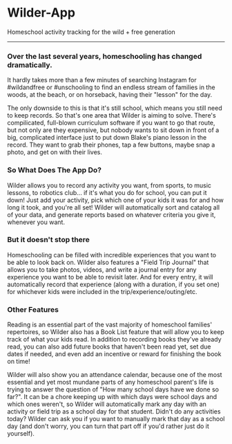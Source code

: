 # Wilder-App
Homeschool activity tracking for the wild + free generation

---

### Over the last several years, homeschooling has changed dramatically.

It hardly takes more than a few minutes of searching Instagram for #wildandfree or #unschooling to find an endless stream of families in the woods, at the beach, or on horseback, having their "lesson" for the day.

The only downside to this is that it's still school, which means you still need to keep records. So that's one area that Wilder is aiming to solve. There's compilicated, full-blown curriculum software if you want to go that route, but not only are they expensive, but nobody wants to sit down in front of a big, complicated interface just to put down Blake's piano lesson in the record. They want to grab their phones, tap a few buttons, maybe snap a photo, and get on with their lives.

### So What Does The App Do?

Wilder allows you to record any activity you want, from sports, to music lessons, to robotics club... if it's what you do for school, you can put it down! Just add your activity, pick which one of your kids it was for and how long it took, and you're all set! Wilder will automatically sort and catalog all of your data, and generate reports based on whatever criteria you give it, whenever you want.

### But it doesn't stop there

Homeschooling can be filled with incredible experiences that you want to be able to look back on. Wilder also features a "Field Trip Journal" that allows you to take photos, videos, and write a journal entry for any experience you want to be able to revisit later. And for every entry, it will automatically record that experience (along with a duration, if you set one) for whichever kids were included in the trip/experience/outing/etc.

### Other Features

Reading is an essential part of the vast majority of homeschool families' repertoires, so Wilder also has a Book List feature that will allow you to keep track of what your kids read. In addition to recording books they've already read, you can also add future books that haven't been read yet, set due dates if needed, and even add an incentive or reward for finishing the book on time!

Wilder will also show you an attendance calendar, because one of the most essential and yet most mundane parts of any homeschool parent's life is trying to answer the question of "How many school days have we done so far?". It can be a chore keeping up with which days were school days and which ones weren't, so Wilder will automatically mark any day with an activity or field trip as a school day for that student. Didn't do any activities today? Wilder can ask you if you want to manually mark that day as a school day (and don't worry, you can turn that part off if you'd rather just do it yourself).
